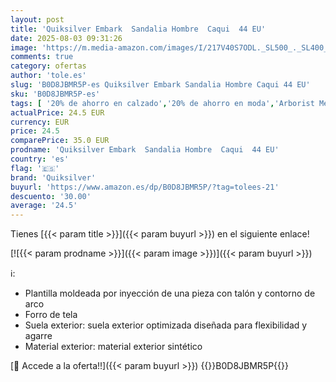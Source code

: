 ```yaml
---
layout: post
title: 'Quiksilver Embark  Sandalia Hombre  Caqui  44 EU'
date: 2025-08-03 09:31:26
image: 'https://m.media-amazon.com/images/I/217V40S7ODL._SL500_._SL400_.jpg'
comments: true
category: ofertas
author: 'tole.es'
slug: 'B0D8JBMR5P-es Quiksilver Embark Sandalia Hombre Caqui 44 EU'
sku: 'B0D8JBMR5P-es'
tags: [ '20% de ahorro en calzado','20% de ahorro en moda','Arborist Merchandising Root','Moda','Moda Hombre','Prime Student -10% adicional en una selección de Moda','Sandalias de vestir para hombre','Self Service','Special Features Stores','Zapatos para hombre','Zapatos: -10% adicional en una selección de Moda','c8538d25-3af9-48d3-aeff-5f3ce5572a36_0','c8538d25-3af9-48d3-aeff-5f3ce5572a36_4801','c8538d25-3af9-48d3-aeff-5f3ce5572a36_8301','quiksilver','sandalia','🇪🇸', ]
actualPrice: 24.5 EUR
currency: EUR
price: 24.5
comparePrice: 35.0 EUR
prodname: 'Quiksilver Embark  Sandalia Hombre  Caqui  44 EU'
country: 'es'
flag: '🇪🇸'
brand: 'Quiksilver'
buyurl: 'https://www.amazon.es/dp/B0D8JBMR5P/?tag=tolees-21'
descuento: '30.00'
average: '24.5'
---
```


Tienes [{{< param title >}}]({{< param buyurl >}}) en el siguiente enlace!

[![{{< param prodname >}}]({{< param image >}})]({{< param buyurl >}})

ℹ️:

- Plantilla moldeada por inyección de una pieza con talón y contorno de arco
- Forro de tela
- Suela exterior: suela exterior optimizada diseñada para flexibilidad y agarre
- Material exterior: material exterior sintético

[🛒 Accede a la oferta!!]({{< param buyurl >}})
{{<world>}}B0D8JBMR5P{{</world>}}
